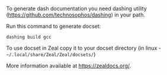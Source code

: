 To generate dash documentation you need dashing utility (https://github.com/technosophos/dashing) in your path.

Run this command to generate docset:
<pre><code>dashing build gcc</code></pre>

To use docset in Zeal copy it to your docset directory (in linux - <code>~/.local/share/Zeal/Zeal/docsets/</code>)

More information available at https://zealdocs.org/. 

